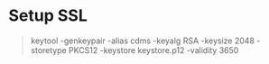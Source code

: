 # Setup SSL 

> keytool -genkeypair -alias cdms -keyalg RSA -keysize 2048 -storetype PKCS12 -keystore keystore.p12 -validity 3650
